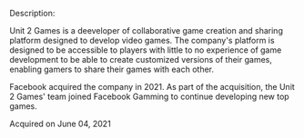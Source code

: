 Description:

Unit 2 Games is a deeveloper of collaborative game creation and sharing platform designed to develop video games. The company's platform is designed to be accessible to players with little to no experience of game development to be able to create customized versions of their games, enabling gamers to share their games with each other.

Facebook acquired the company in 2021. As part of the acquisition, the Unit 2 Games' team joined Facebook Gamming to continue developing new top games.

Acquired on June 04, 2021